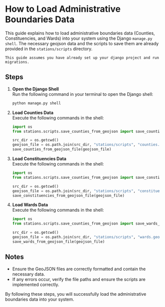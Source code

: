 # How to Load Administrative Boundaries Data

This guide explains how to load administrative boundaries data (Counties, Constituencies, and Wards) into your system using the Django `manage.py shell`. The necessary geojson data and the scripts to save them are already provided in the `stations/scripts` directory.

```{important}
This guide assumes you have already set up your django project and run migrations.
```

## Steps

1. **Open the Django Shell**  
    Run the following command in your terminal to open the Django shell:

    ```bash
    python manage.py shell
    ```

2. **Load Counties Data**  
    Execute the following commands in the shell:

    ```python
    import os
    from stations.scripts.save_counties_from_geojson import save_counties_from_geojson_file

    src_dir = os.getcwd()
    geojson_file = os.path.join(src_dir, "stations/scripts", "counties.geojson")
    save_counties_from_geojson_file(geojson_file)
    ```

3. **Load Constituencies Data**  
    Execute the following commands in the shell:

    ```python
    import os
    from stations.scripts.save_counties_from_geojson import save_constituencies_from_geojson_file

    src_dir = os.getcwd()
    geojson_file = os.path.join(src_dir, "stations/scripts", "constituencies.geojson")
    save_constituencies_from_geojson_file(geojson_file)
    ```

4. **Load Wards Data**  
    Execute the following commands in the shell:

    ```python
    import os
    from stations.scripts.save_counties_from_geojson import save_wards_from_geojson_file

    src_dir = os.getcwd()
    geojson_file = os.path.join(src_dir, "stations/scripts", "wards.geojson")
    save_wards_from_geojson_file(geojson_file)
    ```

## Notes

- Ensure the GeoJSON files are correctly formatted and contain the necessary data.
- If any errors occur, verify the file paths and ensure the scripts are implemented correctly.

By following these steps, you will successfully load the administrative boundaries data into your system.  
